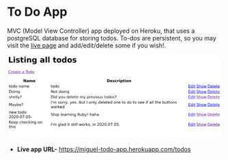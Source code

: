 # To Do App

MVC (Model View Controller) app deployed on Heroku, that uses a postgreSQL database for storing todos. To-dos are persistent, so you may visit the [live page](https://miguel-todo-app.herokuapp.com/todos) and add/edit/delete some if you wish!.

![banner](todoruby_screenshot.png)

- **Live app URL-** https://miguel-todo-app.herokuapp.com/todos

